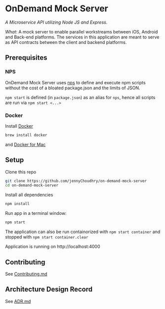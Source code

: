 # OnDemand Mock Server

_A Microservice API utilizing Node JS and Express._

_What_: A mock server to enable parallel workstreams between iOS, Android and Back-end platforms. The services in this application are meant to serve as API contracts between the client and backend platforms.

## Prerequisites

### NPS

OnDemand Mock Server uses [nps] to define and execute npm scripts without the cost of a bloated package.json and the limits of JSON.

`npm start` is defined (in `package.json`) as an alias for `nps`, hence all scripts are run via `npm start <...>`

### Docker

Install [Docker]

```sh
brew install docker
```

and [Docker for Mac](https://docs.docker.com/docker-for-mac/install/)

## Setup

Clone this repo

```sh
git clone https://github.com/jennyChoudhry/on-demand-mock-server
cd on-demand-mock-server
```

Install all dependencies

```sh
npm install
```

Run app in a terminal window:

```sh
npm start
```

The application can also be run containorized with `npm start container` and stopped with `npm start container.clear`

Application is running on http://localhost:4000

## Contributing

See [Contributing.md](CONTRIBUTING.md)

## Architecture Design Record

See [ADR.md](ADR.md)

[nps]: https://github.com/kentcdodds/nps
[docker]: https://www.docker.com/
